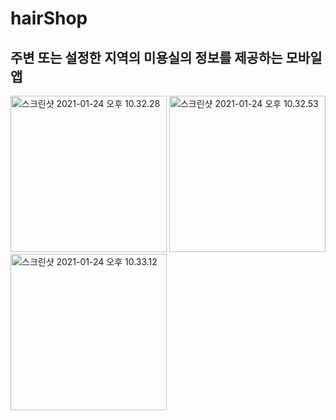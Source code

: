 # hairShop

## 주변 또는 설정한 지역의 미용실의 정보를 제공하는 모바일 앱

<img src="https://tva1.sinaimg.cn/large/008eGmZEgy1gmz414gax5j30gm0tkatd.jpg" alt="스크린샷 2021-01-24 오후 10.32.28" style="width:250" />

<img src="https://tva1.sinaimg.cn/large/008eGmZEgy1gmz43asup5j30gn0tjgnf.jpg" alt="스크린샷 2021-01-24 오후 10.32.53" style="width:250" />

<img src="https://tva1.sinaimg.cn/large/008eGmZEgy1gmz42eg8jhj30gn0tj7td.jpg" alt="스크린샷 2021-01-24 오후 10.33.12" style="width:250" />
